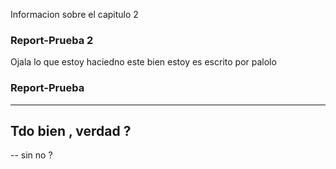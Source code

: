 
Informacion sobre el capitulo 2

### Report-Prueba 2
Ojala lo que estoy haciedno este bien
estoy es escrito por palolo


### Report-Prueba
---
Tdo bien , verdad ?
--
--
sin no ?
